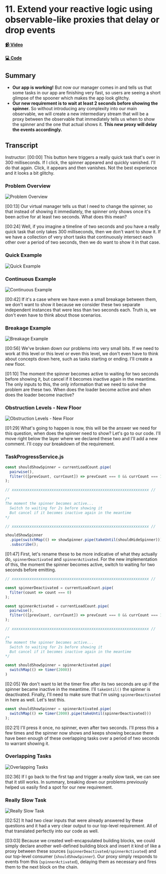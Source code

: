 # 11. Extend your reactive logic using observable-like proxies that delay or drop events

#### [📹 Video](https://egghead.io/lessons/rxjs-extend-your-reactive-logic-using-observable-like-proxies-that-delay-or-drop-events)

#### [💻 Code](https://github.com/rarmatei/egghead-thinking-reactively/blob/lesson-11/src/lesson-code/TaskProgressService.js)

## Summary

- **Our app is working!** But now our manager comes in and tells us that some tasks in our app are finishing very fast, so users are seeing a short glimpse of the spooner which makes the app look glitchy.
- **Our new requirement is to wait at least 2 seconds before showing the spinner.** So without introducing any complexity into our main observable, we will create a new intermediary stream that will be a proxy between the observable that immediately tells us when to show the spinner and the one that actual shows it. **This new proxy will delay the events accordingly.**

## Transcript

Instructor: [00:00] This button here triggers a really quick task that's over in 300 milliseconds. If I click, the spinner appeared and quickly vanished. I'll do that again. Click, it appears and then vanishes. Not the best experience and it looks a bit glitchy.

### Problem Overview

![Problem Overview](https://res.cloudinary.com/dg3gyk0gu/image/upload/v1585168478/transcript-images/egghead-extend-your-reactive-logic-using-observable-like-proxies-that-delay-or-drop-events-problem-overview.jpg)

[00:13] Our virtual manager tells us that I need to change the spinner, so that instead of showing it immediately, the spinner only shows once it's been active for at least two seconds. What does this mean?

[00:24] Well, if you imagine a timeline of two seconds and you have a really quick task that only takes 300 milliseconds, then we don't want to show it. If we have a collection of very short tasks that continuously intersect each other over a period of two seconds, then we do want to show it in that case.

### Quick Example

![Quick Example](https://res.cloudinary.com/dg3gyk0gu/image/upload/v1585168489/transcript-images/egghead-extend-your-reactive-logic-using-observable-like-proxies-that-delay-or-drop-events-quick-example.jpg)

### Continuous Example

![Continuous Example](https://res.cloudinary.com/dg3gyk0gu/image/upload/v1585168488/transcript-images/egghead-extend-your-reactive-logic-using-observable-like-proxies-that-delay-or-drop-events-continuous-example.jpg)

[00:42] If it's a case where we have even a small breakage between them, we don't want to show it because we consider these two separate independent instances that were less than two seconds each. Truth is, we don't even have to think about those scenarios.

### Breakage Example

![Breakage Example](https://res.cloudinary.com/dg3gyk0gu/image/upload/v1585168491/transcript-images/egghead-extend-your-reactive-logic-using-observable-like-proxies-that-delay-or-drop-events-breakage-example.jpg)

[00:56] We've broken down our problems into very small bits. If we need to work at this level or this level or even this level, we don't even have to think about concepts down here, such as tasks starting or ending. I'll create a new floor.

[01:10] The moment the spinner becomes active to waiting for two seconds before showing it, but cancel if it becomes inactive again in the meantime. The only inputs to this, the only information that we need to solve the problem are these two. When does the loader become active and when does the loader become inactive?

### Obstruction Levels - New Floor

![Obstruction Levels - New Floor](https://res.cloudinary.com/dg3gyk0gu/image/upload/v1585168504/transcript-images/egghead-extend-your-reactive-logic-using-observable-like-proxies-that-delay-or-drop-events-new-floor.jpg)

[01:29] What's going to happen is now, this will be the answer we need for this question, when does the spinner need to show? Let's go to our code. I'll move right below the layer where we declared these two and I'll add a new comment. I'll copy our breakdown of the requirement.

### TaskProgressService.js

```js
const shouldShowSpinner = currentLoadCount.pipe(
  pairwise(),
  filter(([prevCount, currCount]) => prevCount === 0 && currCount === 1))
);

// xxxxxxxxxxxxxxxxxxxxxxxxxxxxxxxxxxxxxxxxxxxxxxxxxxxxxxxxxxxxxx //

/*
The moment the spinner becomes active...
  Switch to waiting for 2s before showing it
  But cancel if it becomes inactive again in the meantime
*/

// xxxxxxxxxxxxxxxxxxxxxxxxxxxxxxxxxxxxxxxxxxxxxxxxxxxxxxxxxxxxxx //

shouldShowSpinner
  .pipe(switchMap(() => showSpinner.pipe(takeUntil(shouldHideSpinner))))
  .subscribe();
```

[01:47] First, let's rename these to be more indicative of what they actually do, `spinnerDeactivated` and `spinnerActivated`. For the new implementation of this, the moment the spinner becomes active, switch to waiting for two seconds before emitting.

```js
// xxxxxxxxxxxxxxxxxxxxxxxxxxxxxxxxxxxxxxxxxxxxxxxxxxxxxxxxxxxxxx //

const spinnerDeactivated = currentLoadCount.pipe(
  filter(count => count === 0)
);

const spinnerActivated = currentLoadCount.pipe(
  pairwise(),
  filter(([prevCount, currCount]) => prevCount === 0 && currCount === 1))
);

// xxxxxxxxxxxxxxxxxxxxxxxxxxxxxxxxxxxxxxxxxxxxxxxxxxxxxxxxxxxxxx //

/*
The moment the spinner becomes active...
  Switch to waiting for 2s before showing it
  But cancel if it becomes inactive again in the meantime
*/

const shouldShowSpinner = spinnerActivated.pipe(
  switchMap(() => timer(2000))
)
```

[02:05] We don't want to let the timer fire after its two seconds are up if the spinner became inactive in the meantime. I'll `takeUntil()` the spinner is deactivated. Finally, I'll need to make sure that I'm using `spinnerDeactivated` in here as well. Let's test this.

```js
const shouldShowSpinner = spinnerActivated.pipe(
  switchMap(() => timer(2000).pipe(takeUntil(spinnerDeactivated)))
);
```

[02:21] I'll press it once, no spinner, even after two seconds. I'll press this a few times and the spinner now shows and keeps showing because there have been enough of these overlapping tasks over a period of two seconds to warrant showing it.

### Overlapping Tasks

![Overlapping Tasks](https://res.cloudinary.com/dg3gyk0gu/image/upload/v1585168481/transcript-images/egghead-extend-your-reactive-logic-using-observable-like-proxies-that-delay-or-drop-events-overlapping-tasks.jpg)

[02:36] If I go back to the first tap and trigger a really slow task, we can see that it still works. In summary, breaking down our problems previously helped us easily find a spot for our new requirement.

### Really Slow Task

![Really Slow Task](https://res.cloudinary.com/dg3gyk0gu/image/upload/v1585168478/transcript-images/egghead-extend-your-reactive-logic-using-observable-like-proxies-that-delay-or-drop-events-really-slow-task.jpg)

[02:52] It had two clear inputs that were already answered by these questions and it had a very clear output to our top-level requirement. All of that translated perfectly into our code as well.

[03:03] Because we created well-encapsulated building blocks, we could simply declare another well-defined building block and insert it kind of like a proxy between these sources (`spinnerDeactivated/spinnerActivated`) and our top-level consumer (`shouldShowSpinner`). Our proxy simply responds to events from this (`spinnerActivated`), delaying them as necessary and fires them to the next block on the chain.
